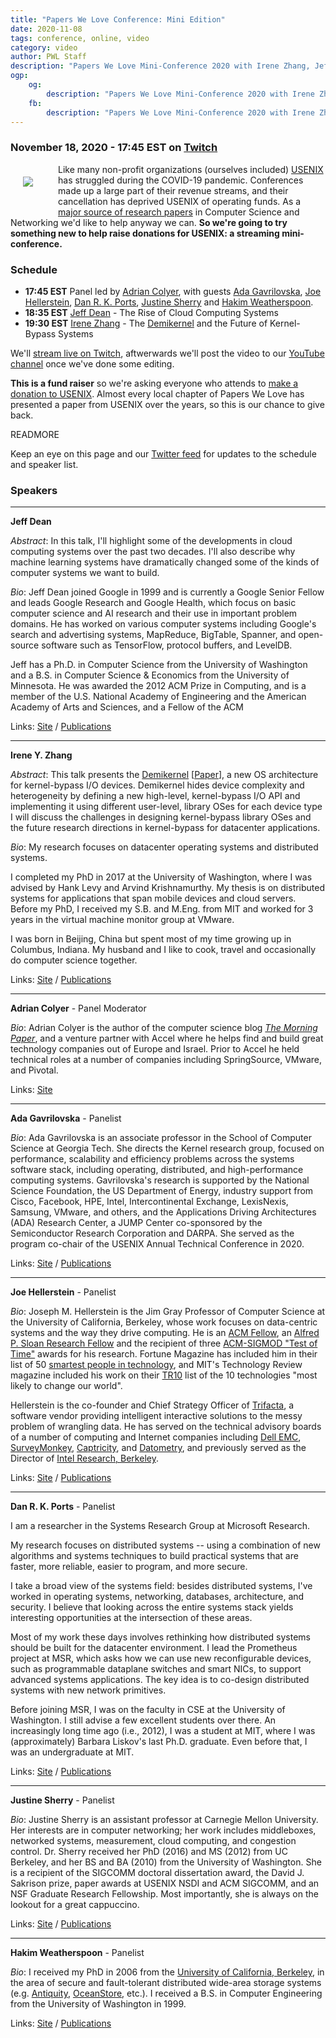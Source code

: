 ```yaml
---
title: "Papers We Love Conference: Mini Edition"
date: 2020-11-08
tags: conference, online, video
category: video
author: PWL Staff
description: "Papers We Love Mini-Conference 2020 with Irene Zhang, Jeff Dean, Adrian Colyer, Ada Gavrilovska, Joe Hellerstein, Dan Ports, Justine Sherry and Hakim Weatherspoon"
ogp:
    og:
        description: "Papers We Love Mini-Conference 2020 with Irene Zhang, Jeff Dean, Adrian Colyer, Ada Gavrilovska, Joe Hellerstein, Dan Ports, Justine Sherry and Hakim Weatherspoon"
    fb:
        description: "Papers We Love Mini-Conference 2020 with Irene Zhang, Jeff Dean, Adrian Colyer, Ada Gavrilovska, Joe Hellerstein, Dan Ports, Justine Sherry and Hakim Weatherspoon"
---
```


### November 18, 2020 - 17:45 EST on [Twitch](https://www.twitch.tv/paperswelove)

<a href="https://connect.clickandpledge.com/w/Form/a9f96acc-aa05-4c52-a9b4-e12ab505abdf"><img src="https://www.usenix.org/sites/all/themes/custom/cotija/images/logo.svg" style="padding: 20px; float: left; margin: 0 20px 20px 0" /></a>Like many non-profit organizations (ourselves included) [USENIX](https://www.usenix.org/) has struggled during the COVID-19 pandemic. Conferences made up a large part of their revenue streams, and their cancellation has deprived USENIX of operating funds. As a [major source of research papers](https://www.usenix.org/publications) in Computer Science and Networking we'd like to help anyway we can. **So we're going to try something new to help raise donations for USENIX: a streaming mini-conference.**

### Schedule

- **17:45 EST** Panel led by [Adrian Colyer](https://blog.acolyer.org/), with guests [Ada Gavrilovska](https://www.cc.gatech.edu/home/ada/), [Joe Hellerstein](), [Dan R. K. Ports](https://drkp.net/), [Justine Sherry](https://www.justinesherry.com/) and [Hakim Weatherspoon]().
- **18:35 EST** [Jeff Dean](https://research.google/people/jeff/) - The Rise of Cloud Computing Systems
- **19:30 EST** [Irene Zhang](https://irenezhang.net/) - The [Demikernel](https://github.com/demikernel/demikernel) and the Future of Kernel-Bypass Systems

We'll [stream live on Twitch](https://www.twitch.tv/paperswelove), aftwerwards we'll post the video to our [YouTube channel](https://www.youtube.com/user/PapersWeLove) once we've done some editing.

**This is a fund raiser** so we're asking everyone who attends to [make a donation to USENIX](https://connect.clickandpledge.com/w/Form/a9f96acc-aa05-4c52-a9b4-e12ab505abdf). Almost every local chapter of Papers We Love has presented a paper from USENIX over the years, so this is our chance to give back.

READMORE

Keep an eye on this page and our [Twitter feed](https://twitter.com/papers_we_love/) for updates to the schedule and speaker list.

### Speakers

---

**Jeff Dean**

_Abstract_: In this talk, I'll highlight some of the developments in cloud computing systems over the past two decades.  I'll also describe why machine learning systems have dramatically changed some of the kinds of computer systems we want to build.

_Bio_: Jeff Dean joined Google in 1999 and is currently a Google Senior Fellow and leads Google Research and Google Health, which focus on basic computer science and AI research and their use in important problem domains. He has worked on various computer systems including Google's search and advertising systems, MapReduce, BigTable, Spanner, and open-source software such as TensorFlow, protocol buffers, and LevelDB.

Jeff has a Ph.D. in Computer Science from the University of Washington and a B.S. in Computer Science & Economics from the University of Minnesota. He was awarded the 2012 ACM Prize in Computing, and is a member of the U.S. National Academy of Engineering and the American Academy of Arts and Sciences, and a Fellow of the ACM

Links: [Site](https://research.google/people/jeff/) / [Publications](https://scholar.google.com/citations?user=NMS69lQAAAAJ)

---

**Irene Y. Zhang**

_Abstract_: This talk presents the [Demikernel](https://github.com/demikernel/demikernel) [[Paper](http://irenezhang.net//papers/demikernel-hotos19.pdf)], a new OS architecture for kernel-bypass I/O devices.  Demikernel hides device complexity and heterogeneity by defining a new high-level, kernel-bypass I/O API and implementing it using different user-level, library OSes for each device type I will discuss the challenges in designing kernel-bypass library OSes and the future research directions in kernel-bypass for datacenter applications.

_Bio_: My research focuses on datacenter operating systems and distributed systems.

I completed my PhD in 2017 at the University of Washington, where I was advised by Hank Levy and Arvind Krishnamurthy. My thesis is on distributed systems for applications that span mobile devices and cloud servers. Before my PhD, I received my S.B. and M.Eng. from MIT and worked for 3 years in the virtual machine monitor group at VMware.

I was born in Beijing, China but spent most of my time growing up in Columbus, Indiana. My husband and I like to cook, travel and occasionally do computer science together.

Links: [Site](https://irenezhang.net/) / [Publications](https://irenezhang.net/publications.html)

---

**Adrian Colyer** - Panel Moderator

_Bio_: Adrian Colyer is the author of the computer science blog *[The Morning Paper](https://blog.acolyer.org/)*, and a venture partner with Accel where he helps find and build great technology companies out of Europe and Israel. Prior to Accel he held technical roles at a number of companies including SpringSource, VMware, and Pivotal.

Links: [Site](https://blog.acolyer.org/)

---

**Ada Gavrilovska** - Panelist

_Bio_: Ada Gavrilovska is an associate professor in the School of Computer Science at Georgia Tech. She directs the Kernel research group, focused on performance, scalability and efficiency problems across the systems software stack, including operating, distributed, and high-performance computing systems. Gavrilovska's research is supported by the National Science Foundation, the US Department of Energy, industry support from Cisco, Facebook, HPE, Intel, Intercontinental Exchange, LexisNexis, Samsung, VMware, and others, and the Applications Driving Architectures (ADA) Research Center, a JUMP Center co-sponsored by the Semiconductor Research Corporation and DARPA. She served as the program co-chair of the USENIX Annual Technical Conference in 2020. 

Links: [Site](https://www.cc.gatech.edu/~ada/) / [Publications](https://dblp.org/pid/76/3229.html)

---

**Joe Hellerstein** - Panelist

_Bio_: Joseph M. Hellerstein is the Jim Gray Professor of Computer Science at the University of California, Berkeley, whose work focuses on data-centric systems and the way they drive computing. He is an [ACM Fellow](http://fellows.acm.org/fellow_citation.cfm?id=4354833&srt=year&year=2009), an [Alfred P. Sloan Research Fellow](http://www.sloan.org/fellowships) and the recipient of three [ACM-SIGMOD "Test of Time"](http://www.sigmod.org/sigmod-awards/sigmod-awards#time) awards for his research. Fortune Magazine has included him in their list of 50 [smartest people in technology](https://archive.fortune.com/galleries/2010/technology/1007/gallery.smartest_people_tech.fortune/27.html), and MIT's Technology Review magazine included his work on their [TR10](http://www.technologyreview.com/news/418545/tr10-cloud-programming/) list of the 10 technologies "most likely to change our world".

Hellerstein is the co-founder and Chief Strategy Officer of [Trifacta](http://trifacta.com/), a software vendor providing intelligent interactive solutions to the messy problem of wrangling data. He has served on the technical advisory boards of a number of computing and Internet companies including [Dell EMC](http://www.dellemc.com/), [SurveyMonkey](http://www.surveymonkey.com/), [Captricity](http://www.captricity.com/), and [Datometry](http://www.datometry.com/), and previously served as the Director of [Intel Research, Berkeley](https://en.wikipedia.org/wiki/Intel_Research_Lablets).

Links: [Site](https://dsf.berkeley.edu/jmh/index.html) / [Publications](https://dsf.berkeley.edu/jmh/publications.html)

---

**Dan R. K. Ports** - Panelist

I am a researcher in the Systems Research Group at Microsoft Research.

My research focuses on distributed systems -- using a combination of new algorithms and systems techniques to build practical systems that are faster, more reliable, easier to program, and more secure.

I take a broad view of the systems field: besides distributed systems, I've worked in operating systems, networking, databases, architecture, and security. I believe that looking across the entire systems stack yields interesting opportunities at the intersection of these areas.

Most of my work these days involves rethinking how distributed systems should be built for the datacenter environment. I lead the Prometheus project at MSR, which asks how we can use new reconfigurable devices, such as programmable dataplane switches and smart NICs, to support advanced systems applications. The key idea is to co-design distributed systems with new network primitives.

Before joining MSR, I was on the faculty in CSE at the University of Washington. I still advise a few excellent students over there.
An increasingly long time ago (i.e., 2012), I was a student at MIT, where I was (approximately) Barbara Liskov's last Ph.D. graduate. Even before that, I was an undergraduate at MIT.

Links: [Site](https://drkp.net/) / [Publications](https://drkp.net/publications.html)

---

**Justine Sherry** - Panelist

_Bio_: Justine Sherry is an assistant professor at Carnegie Mellon University. Her interests are in computer networking; her work includes middleboxes, networked systems, measurement, cloud computing, and congestion control. Dr. Sherry received her PhD (2016) and MS (2012) from UC Berkeley, and her BS and BA (2010) from the University of Washington. She is a recipient of the SIGCOMM doctoral dissertation award, the David J. Sakrison prize, paper awards at USENIX NSDI and ACM SIGCOMM, and an NSF Graduate Research Fellowship. Most importantly, she is always on the lookout for a great cappuccino.

Links: [Site](https://www.justinesherry.com/) / [Publications](https://www.justinesherry.com/papers.html)

---

**Hakim Weatherspoon** - Panelist

_Bio_: I received my PhD in 2006 from the [University of California, Berkeley](http://www.cs.berkeley.edu/), in the area of secure and fault-tolerant distributed wide-area storage systems (e.g. [Antiquity](http://antiquity.sourceforge.net/), [OceanStore](http://oceanstore.cs.berkeley.edu/), etc.). I received a B.S. in Computer Engineering from the University of Washington in 1999.

Links: [Site](https://www.cs.cornell.edu/~hweather/index.php) / [Publications](https://www.cs.cornell.edu/~hweather/publications.php)


